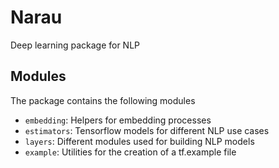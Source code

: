 # Narau

Deep learning package for NLP

## Modules

The package contains the following modules

*    ```embedding```: Helpers for embedding processes
*    ```estimators```: Tensorflow models for different NLP use cases
*    ```layers```: Different modules used for building NLP models
*    ```example```: Utilities for the creation of a tf.example file
